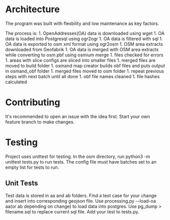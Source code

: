 # Architecture
The program was built with flexbility and low maintenance as key factors.

The process is:
    1. OpenAddresses(OA) data is downloaded using wget
    1. OA data is loaded into Postgresql using ogr2ogr
    1. OA data is filtered with sql
    1. OA data is exported to osm xml format using ogr2osm
    1. OSM area extracts downloaded from Geofabrik
    1. OA data is merged with OSM area extracts while converting to osm.pbf using osmium merge
    1. files checked for errors
    1. areas with slice configs are sliced into smaller files
    1. merged files are moved to build folder
    1. osmand map creator builds obf files and puts output in osmand_obf folder
    1. merged files moved to osm folder
    1. repeat previous steps with next batch until all done
    1. obf file names cleaned
    1. file hashes calculated

# Contributing
It's recommended to open an issue with the idea first. Start your own feature branch to make changes. 

# Testing
Project uses unittest for testing. In the osm directory, run python3 -m unittest tests.py to run tests. The config file must have batches set to an empty list for tests to run.

## Unit Tests
Test data is stored in aa and ab folders. Find a test case for your change and insert into corresponding geojson file. Use processing.py --load-oa aa(or ab depending on change) to load data into postgres. Use pg_dump > filename.sql to replace current sql file. Add your test to tests.py.

